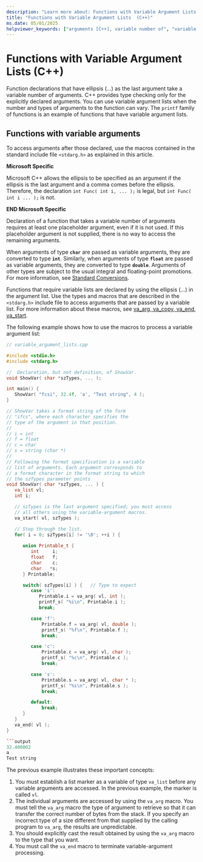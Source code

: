 ```yaml
---
description: "Learn more about: Functions with Variable Argument Lists  (C++)"
title: "Functions with Variable Argument Lists  (C++)"
ms.date: 05/01/2025
helpviewer_keywords: ["arguments [C++], variable number of", "variable argument lists", "declarators, functions", "argument lists [C++], variable number of", "declaring functions [C++], variables", "function calls, variable number of arguments"]
---
```

# Functions with Variable Argument Lists  (C++)

Function declarations that have ellipsis (...) as the last argument take a variable number of arguments. C++ provides type checking only for the explicitly declared arguments. You can use variable argument lists when the number and types of arguments to the function can vary. The `printf` family of functions is an example of functions that have variable argument lists.

## Functions with variable arguments

To access arguments after those declared, use the macros contained in the standard include file `<stdarg.h>` as explained in this article.

**Microsoft Specific**

Microsoft C++ allows the ellipsis to be specified as an argument if the ellipsis is the last argument and a comma comes before the ellipsis. Therefore, the declaration `int Func( int i, ... );` is legal, but `int Func( int i ... );` is not.

**END Microsoft Specific**

Declaration of a function that takes a variable number of arguments requires at least one placeholder argument, even if it is not used. If this placeholder argument is not supplied, there is no way to access the remaining arguments.

When arguments of type **`char`** are passed as variable arguments, they are converted to type **`int`**. Similarly, when arguments of type **`float`** are passed as variable arguments, they are converted to type **`double`**. Arguments of other types are subject to the usual integral and floating-point promotions. For more information, see [Standard Conversions](standard-conversions.md).

Functions that require variable lists are declared by using the ellipsis (...) in the argument list. Use the types and macros that are described in the `<stdarg.h>` include file to access arguments that are passed by a variable list. For more information about these macros, see [va_arg, va_copy, va_end, va_start](../c-runtime-library/reference/va-arg-va-copy-va-end-va-start.md).

The following example shows how to use the macros to process a variable argument list:

```cpp
// variable_argument_lists.cpp

#include <stdio.h>
#include <stdarg.h>

//  Declaration, but not definition, of ShowVar.
void ShowVar( char *szTypes, ... );

int main() {
   ShowVar( "fcsi", 32.4f, 'a', "Test string", 4 );
}

// ShowVar takes a format string of the form
// "ifcs", where each character specifies the
// type of the argument in that position.
//
// i = int
// f = float
// c = char
// s = string (char *)
//
// Following the format specification is a variable
// list of arguments. Each argument corresponds to
// a format character in the format string to which
// the szTypes parameter points
void ShowVar( char *szTypes, ... ) {
   va_list vl;
   int i;

   // szTypes is the last argument specified; you must access
   // all others using the variable-argument macros.
   va_start( vl, szTypes );

   // Step through the list.
   for( i = 0; szTypes[i] != '\0'; ++i ) {
      
      union Printable_t {
         int     i;
         float   f;
         char    c;
         char   *s;
      } Printable;

      switch( szTypes[i] ) {   // Type to expect
         case 'i':
            Printable.i = va_arg( vl, int );
            printf_s( "%i\n", Printable.i );
            break;

         case 'f':
             Printable.f = va_arg( vl, double );
             printf_s( "%f\n", Printable.f );
             break;

         case 'c':
             Printable.c = va_arg( vl, char );
             printf_s( "%c\n", Printable.c );
             break;

         case 's':
             Printable.s = va_arg( vl, char * );
             printf_s( "%s\n", Printable.s );
             break;

         default:
             break;
      }
   }
   va_end( vl );
}

```output
32.400002
a
Test string
```

The previous example illustrates these important concepts:

1. You must establish a list marker as a variable of type `va_list` before any variable arguments are accessed. In the previous example, the marker is called `vl`.
1. The individual arguments are accessed by using the `va_arg` macro. You must tell the `va_arg` macro the type of argument to retrieve so that it can transfer the correct number of bytes from the stack. If you specify an incorrect type of a size different from that supplied by the calling program to `va_arg`, the results are unpredictable.
1. You should explicitly cast the result obtained by using the `va_arg` macro to the type that you want.
1. You must call the `va_end` macro to terminate variable-argument processing.